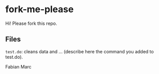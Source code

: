 # fork-me-please

Hi! Please fork this repo. 


## Files

`test.do`: cleans data and ... (describe here the command you added to test.do).

Fabian
Marc
